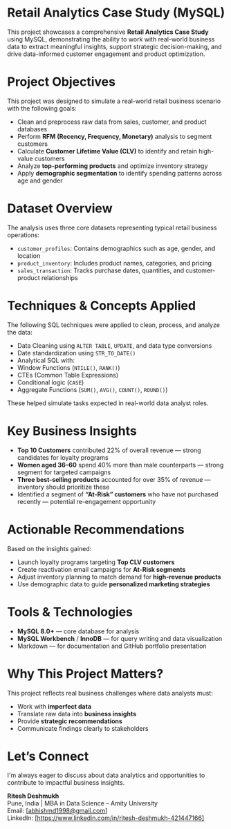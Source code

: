 # Retail Analytics Case Study (MySQL)

This project showcases a comprehensive **Retail Analytics Case Study** using MySQL, demonstrating the ability to work with real-world business data to extract meaningful insights, support strategic decision-making, and drive data-informed customer engagement and product optimization.


# Project Objectives

This project was designed to simulate a real-world retail business scenario with the following goals:

- Clean and preprocess raw data from sales, customer, and product databases
- Perform **RFM (Recency, Frequency, Monetary)** analysis to segment customers
- Calculate **Customer Lifetime Value (CLV)** to identify and retain high-value customers
- Analyze **top-performing products** and optimize inventory strategy
- Apply **demographic segmentation** to identify spending patterns across age and gender


# Dataset Overview

The analysis uses three core datasets representing typical retail business operations:

- `customer_profiles`: Contains demographics such as age, gender, and location
- `product_inventory`: Includes product names, categories, and pricing
- `sales_transaction`: Tracks purchase dates, quantities, and customer-product relationships


# Techniques & Concepts Applied

The following SQL techniques were applied to clean, process, and analyze the data:

- Data Cleaning using `ALTER TABLE`, `UPDATE`, and data type conversions
- Date standardization using `STR_TO_DATE()`
- Analytical SQL with:
- Window Functions (`NTILE()`, `RANK()`)
- CTEs (Common Table Expressions)
- Conditional logic (`CASE`)
- Aggregate Functions (`SUM()`, `AVG()`, `COUNT()`, `ROUND()`)

These helped simulate tasks expected in real-world data analyst roles.


# Key Business Insights

- **Top 10 Customers** contributed 22% of overall revenue — strong candidates for loyalty programs
- **Women aged 36–60** spend 40% more than male counterparts — strong segment for targeted campaigns
- **Three best-selling products** accounted for over 35% of revenue — inventory should prioritize these
- Identified a segment of **“At-Risk” customers** who have not purchased recently — potential re-engagement opportunity


# Actionable Recommendations

Based on the insights gained:

-  Launch loyalty programs targeting **Top CLV customers**
-  Create reactivation email campaigns for **At-Risk segments**
-  Adjust inventory planning to match demand for **high-revenue products**
-  Use demographic data to guide **personalized marketing strategies**


# Tools & Technologies

- **MySQL 8.0+** — core database for analysis
- **MySQL Workbench** / **InnoDB** — for query writing and data visualization
- Markdown — for documentation and GitHub portfolio presentation


# Why This Project Matters?

This project reflects real business challenges where data analysts must:

- Work with **imperfect data**
- Translate raw data into **business insights**
- Provide **strategic recommendations**
- Communicate findings clearly to stakeholders


# Let’s Connect

I'm always eager to discuss about data analytics and opportunities to contribute to impactful business insights.

 **Ritesh Deshmukh**  
 Pune, India | MBA in Data Science – Amity University  
 Email: [abhishmd1998@gmail.com]  
 LinkedIn: [https://www.linkedin.com/in/ritesh-deshmukh-421447166]
